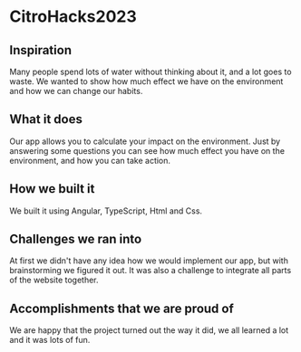 # CitroHacks2023

## Inspiration
Many people spend lots of water without thinking about it, and a lot goes to waste. We wanted to show how much effect we have on the environment and how we can change our habits.
## What it does
Our app allows you to calculate your impact on the environment. Just by answering some questions you can see how much effect you have on the environment, and how you can take action.
## How we built it
We built it using Angular, TypeScript, Html and Css.
## Challenges we ran into
At first we didn't have any idea how we would implement our app, but with brainstorming we figured it out. It was also a challenge to integrate all parts of the website together.
## Accomplishments that we are proud of
We are happy that the project turned out the way it did, we all learned a lot and it was lots of fun. 
